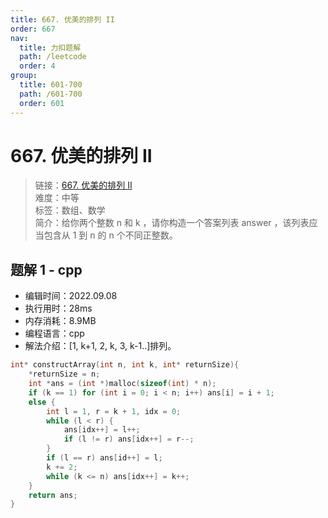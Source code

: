 ```yaml
---
title: 667. 优美的排列 II
order: 667
nav:
  title: 力扣题解
  path: /leetcode
  order: 4
group:
  title: 601-700
  path: /601-700
  order: 601
---
```


# 667. 优美的排列 II
    
> 链接：[667. 优美的排列 II](https://leetcode.cn/problems/beautiful-arrangement-ii/)  
> 难度：中等  
> 标签：数组、数学  
> 简介：给你两个整数 n 和 k ，请你构造一个答案列表 answer ，该列表应当包含从 1 到 n 的 n 个不同正整数。
      
## 题解 1 - cpp
- 编辑时间：2022.09.08
- 执行用时：28ms
- 内存消耗：8.9MB
- 编程语言：cpp
- 解法介绍：[1, k+1, 2, k, 3, k-1..]排列。
```cpp
int* constructArray(int n, int k, int* returnSize){
    *returnSize = n;
    int *ans = (int *)malloc(sizeof(int) * n);
    if (k == 1) for (int i = 0; i < n; i++) ans[i] = i + 1;
    else {
        int l = 1, r = k + 1, idx = 0;
        while (l < r) {
            ans[idx++] = l++;
            if (l != r) ans[idx++] = r--;
        }
        if (l == r) ans[id++] = l;
        k += 2;
        while (k <= n) ans[idx++] = k++;
    }
    return ans;
}
```

      